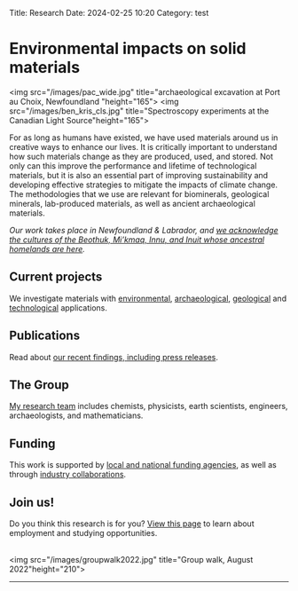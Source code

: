 Title: Research
Date: 2024-02-25 10:20
Category: test


<h1>Environmental impacts on solid materials</h1>

 <img src="/images/pac_wide.jpg" title="archaeological excavation at Port au Choix, Newfoundland "height="165">  <img src="/images/ben_kris_cls.jpg" title="Spectroscopy experiments at the Canadian Light Source"height="165"> 
 
 <!--<img src="calcite.jpg" title="birefringent calcite"height="60"> <img src="pac_wide.jpg" title="archaeological excavation at Port au Choix, Newfoundland "height="60"> <img src="collagen.jpg" title="collagen fibrils"height="60"> <img src="kris_cls.jpg" title="X-ray experiments at the Canadian Light Source"height="60">  <img src="colloids.jpg" title="colloidal crystal template"height="60"> <img src="ben_kris_cls.jpg" title="Spectroscopy experiments at the Canadian Light Source"height="60"> <img src="zno.jpg" title="zinc oxide"height="60"><br>-->

<p>

For as long as humans have existed, we have used materials around us in creative ways to enhance our lives. It is critically important to understand how such materials change as they are produced, used, and stored. Not only can this improve the performance and lifetime of technological materials, but it is also an essential part of improving sustainability and developing effective strategies to mitigate the impacts of climate change. The methodologies that we use are relevant for biominerals, geological minerals, lab-produced materials, as well as ancient archaeological materials.<p>

<p>

<i>Our work takes place in Newfoundland & Labrador, and <a href="https://www.mun.ca/indigenous/resources/territoryacknowledgement.php">we acknowledge the cultures of the Beothuk, Mi’kmaq, Innu, and Inuit whose ancestral homelands are here</a>.</i>


<h2> Current projects</h2>
We investigate materials with <a href ="?content=projects&topic=research#Environment">environmental</a>, <a href ="?content=projects&topic=research#Archaeology">archaeological</a>,  <a href ="?content=projects&topic=research#Geology">geological</a> and <a href ="?content=projects&topic=research#Wettability">technological</a> applications.
 
<h2> Publications</h2>
Read about <a href ="/pages/publications.html">our recent findings, including press releases</a>.
  
<h2> The Group</h2>
<a href ="/pages/group.html"> My research team</a> includes chemists, physicists, earth scientists, engineers, archaeologists, and mathematicians.
  
<!--<h2> Lab Tour </h2>
  
Take <a href ="?content=labtour&topic=research">a virtual visit through our state-of-the-art materials synthesis and characterization labs</a>.  

<p>

We also use high performance computing resources through <a href="http://www.acceleratediscovery.ca">ACENET</a>, which is part of the <a href="https://alliancecan.ca/en">Digital Research Alliance of Canada</a>. 

-->
  
<h2>Funding</h2>

This work is supported by <a href ="/pages/about-kris.html">local and national funding agencies</a>, as well as through <a href ="/pages/about-kris.html">industry collaborations</a>.

<h2>Join us!</h2>
  
Do you think this research is for you? <a href ="/pages/join.html">View this page</a> to learn about employment and studying opportunities.  <br>
<br>
  
<img src="/images/groupwalk2022.jpg" title="Group walk, August 2022"height="210">

<HR>














